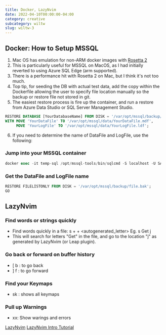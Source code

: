 ```yaml
---
title: Docker, LazyNvim 
date: 2022-04-10T00:00:00-04:00
category: creative
subcategory: wiltw
slug: wiltw-3
---
```


## Docker: How to Setup MSSQL

1. Mac OS has emulation for non-ARM docker images with [Rosetta 2](https://developer.apple.com/documentation/apple-silicon/about-rosetta-2)
2. This is particularly useful for MSSQL on MacOS,
as I had initially reverted to using  Azure SQL Edge (arm supported).
3. There is a performance hit with Rosetta 2 on Mac, but I think it's not too much.
4. Top tip, for seeding the DB with actual test data,
add the copy within the Dockerfile allowing the user
to specify file location manually so the backup or restore file not stored in git.
5. The easiest restore process is fire up the container, and run a restore from 
Azure Data Studio or SQL Server Management Studio.

```sql
RESTORE DATABASE [YourDatabaseName] FROM DISK = '/var/opt/mssql/backup/file.bak' 
WITH MOVE 'YourDataFile' TO '/var/opt/mssql/data/YourDataFile.mdf', 
     MOVE 'YourLogFile' TO '/var/opt/mssql/data/YourLogFile.ldf';
```

6. If you need to determine the name of DataFile and LogFile, use the following:

### Jump into your MSSQL container

```sql
docker exec -it temp-sql /opt/mssql-tools/bin/sqlcmd -S localhost -U SA -P "yourStrong(!)Password"
```

### Get the DataFile and LogFile name

```sql
RESTORE FILELISTONLY FROM DISK = '/var/opt/mssql/backup/file.bak';
GO
```

## LazyNvim

### Find words or strings quickly

- Find words quickly in a file: s + <string> + <autogenerated_letter>
Eg. s Get j
- This will search for letters "Get" in the file, and go to the location "j" as generated by LazyNvim (or Leap plugin).

### Go back or forward on buffer history
- [ b : to go back
- ] f : to go forward

### Find your Keymaps

- <space> sk : shows all keymaps

### Pull up Warnings

- <space> xx: Show warings and errors

[LazyNvim](https://github.com/LazyVim/LazyVim)
[LazyNvim Intro Tutorial](https://www.youtube.com/watch?v=N93cTbtLCIM)
